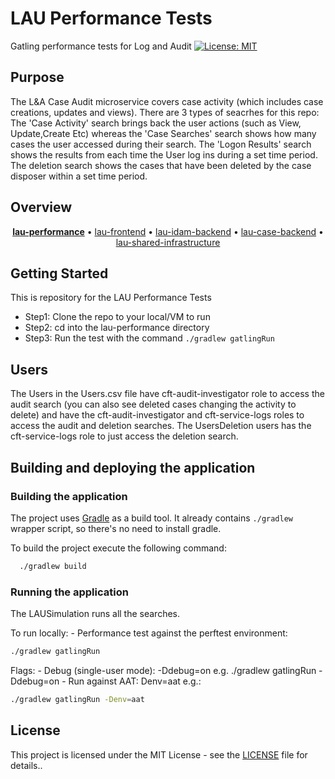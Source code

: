 # LAU Performance Tests

Gatling performance tests for Log and Audit
[![License: MIT](https://img.shields.io/badge/License-MIT-yellow.svg)](https://opensource.org/licenses/MIT)

## Purpose

The L&A Case Audit microservice covers case activity (which includes case creations, updates and views).
There are 3 types of seacrhes for this repo:
The 'Case Activity' search brings back the user actions (such as View, Update,Create Etc) whereas the 'Case Searches' search shows how many cases the user accessed during their search.
The 'Logon Results' search shows the results from each time the User log ins during a set time period. 
The deletion search shows the cases that have been deleted by the case disposer within a set time period.

## Overview

  <p align="center">
  <b><a href="https://github.com/hmcts/lau-performance">lau-performance</a></b> • <a href="https://github.com/hmcts/lau-frontend">lau-frontend</a> • <a href="https://github.com/hmcts/lau-idam-backend">lau-idam-backend</a> • <a href="https://github.com/hmcts/lau-case-backend">lau-case-backend</a> • <a href="https://github.com/hmcts/lau-shared-infrastructure">lau-shared-infrastructure</a>
  </p>

## Getting Started

This is repository for the LAU Performance Tests
- Step1: Clone the repo to your local/VM to run
- Step2: cd into the lau-performance directory
- Step3: Run the test with the command `./gradlew gatlingRun`


## Users
The Users in the Users.csv file have cft-audit-investigator role to access the audit search (you can also see deleted cases changing the activity to delete) and have the cft-audit-investigator and cft-service-logs roles to access the audit and deletion searches.
The UsersDeletion users has the cft-service-logs role to just access the deletion search.

## Building and deploying the application

### Building the application

The project uses [Gradle](https://gradle.org) as a build tool. It already contains
`./gradlew` wrapper script, so there's no need to install gradle.

To build the project execute the following command:
  ```bash
    ./gradlew build
  ```

### Running the application
The LAUSimulation runs all the searches. 

To run locally: - Performance test against the perftest environment:

  ```bash
  ./gradlew gatlingRun
  ```

Flags: - Debug (single-user mode): -Ddebug=on e.g. ./gradlew gatlingRun -Ddebug=on - Run against AAT: Denv=aat e.g.:
  ```bash
  ./gradlew gatlingRun -Denv=aat
  ```

## License

This project is licensed under the MIT License - see the [LICENSE](LICENSE) file for details..
